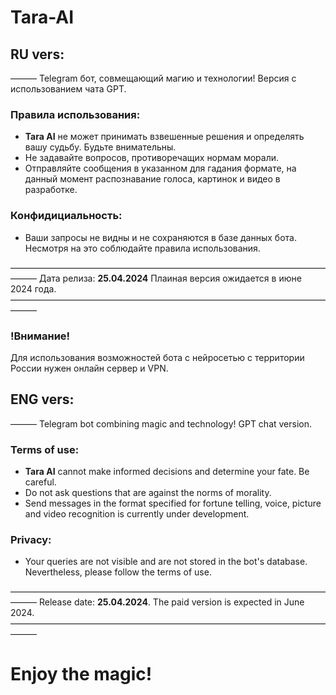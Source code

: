 # Tara-AI

## RU vers:
——— Telegram бот, совмещающий магию и технологии! 
Версия с использованием чата GPT.

### Правила использования:
- **Tara AI** не может принимать взвешенные решения и определять вашу судьбу. Будьте внимательны.
-  Не задавайте вопросов, противоречащих нормам морали.
-  Отправляйте сообщения в указанном для гадания формате, на данный момент распознавание голоса, картинок и видео в разработке.

### Конфидициальность:
- Ваши запросы не видны и не сохраняются в базе данных бота. Несмотря на это соблюдайте правила использования.
  
———————————————————————————————————————
Дата релиза: **25.04.2024**
Плаиная версия ожидается в июне 2024 года. 
———————————————————————————————————————
### !Внимание!
Для использования возможностей бота с нейросетью с территории России нужен онлайн сервер и VPN.



## ENG vers:
——— Telegram bot combining magic and technology! 
GPT chat version.

### Terms of use:
- **Tara AI** cannot make informed decisions and determine your fate. Be careful.
- Do not ask questions that are against the norms of morality.
- Send messages in the format specified for fortune telling, voice, picture and video recognition is currently under development.

### Privacy:
- Your queries are not visible and are not stored in the bot's database. Nevertheless, please follow the terms of use.
  
———————————————————————————————————————
Release date: **25.04.2024**.
The paid version is expected in June 2024. 
———————————————————————————————————————

# Enjoy the magic!

